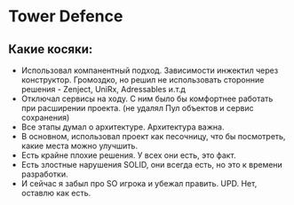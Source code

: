 # Tower Defence
## Какие косяки:
- Использовал компанентный подход. Зависимости инжектил через конструктор. Громоздко, но решил 
не использовать сторонние решения - Zenject, UniRx, Adressables и.т.д
- Отключал сервисы на ходу. С ним было бы комфортнее работать при расширении проекта. (не удалял Пул объектов и сервис сохранения)
- Все этапы думал о архитектуре. Архитектура важна.
- В основном, использовал проект как песочницу, что бы посмотреть, какие места можно улучшить.
- Есть крайне плохие решения. У всех они есть, это факт.
- Есть злостные нарушения SOLID, они всегда есть, но это к времени разработки.
- И сейчас я забыл про SO игрока и убежал править. UPD. Нет, оставлю как есть.
